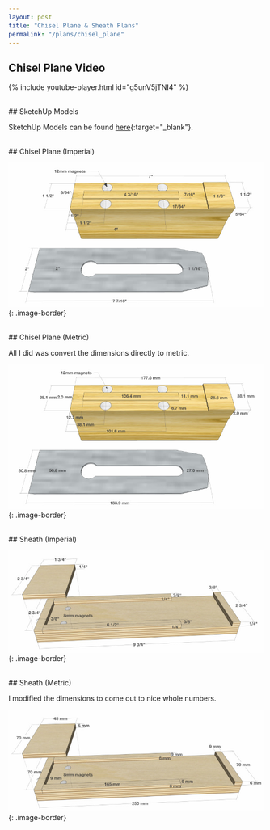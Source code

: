 ```yaml
---
layout: post
title: "Chisel Plane & Sheath Plans"
permalink: "/plans/chisel_plane"
---
```


## Chisel Plane Video

{% include youtube-player.html id="g5unV5jTNI4" %}

<br/>
## SketchUp Models

SketchUp Models can be found [here](https://3dwarehouse.sketchup.com/by/TheNewbieWoodworker){:target="_blank"}.

<br/>
## Chisel Plane (Imperial)

![](/assets/images/chisel_plane_and_sheath_plans.02.jpg){: .image-border}

<br/>
## Chisel Plane (Metric)

All I did was convert the dimensions directly to metric.

![](/assets/images/chisel_plane_and_sheath_plans.03.jpg){: .image-border}

<br/>
## Sheath (Imperial)

![](/assets/images/chisel_plane_and_sheath_plans.04.jpg){: .image-border}

<br/>
## Sheath (Metric)

I modified the dimensions to come out to nice whole numbers.

![](/assets/images/chisel_plane_and_sheath_plans.05.jpg){: .image-border}




